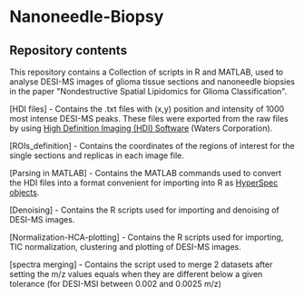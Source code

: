 # Nanoneedle-Biopsy

## Repository contents
This repository contains a Collection of scripts in R and MATLAB, used to analyse DESI-MS images of glioma tissue sections and nanoneedle biopsies in the paper "Nondestructive Spatial Lipidomics for Glioma Classification".

[HDI files] - Contains the .txt files with (x,y) position and intensity of 1000 most intense DESI-MS peaks. These files were exported from the raw files by using [High Definition Imaging (HDI) Software](https://www.waters.com/waters/en_US/High-Definition-Imaging-%28HDI%29-Software/nav.htm?cid=134833914&locale=en_US) (Waters Corporation).

[ROIs_definition] - Contains the coordinates of the regions of interest for the single sections and replicas in each image file.

[Parsing in MATLAB] - Contains the MATLAB commands used to convert the HDI files into a format convenient for importing into R as [HyperSpec objects](https://github.com/r-hyperspec/hyperSpec).

[Denoising] - Contains the R scripts used for importing and denoising of DESI-MS images.

[Normalization-HCA-plotting] - Contains the R scripts used for importing, TIC normalization, clustering and plotting of DESI-MS images.

[spectra merging] - Contains the script used to merge 2 datasets after setting the m/z values equals when they are different below a given tolerance (for DESI-MSI between 0.002 and 0.0025 m/z)






